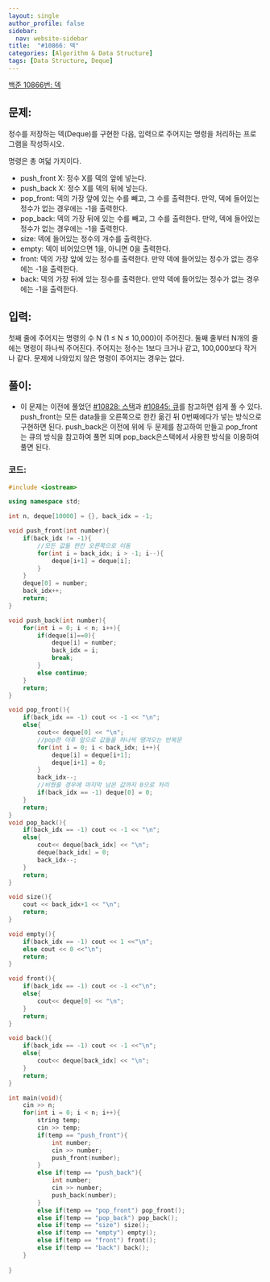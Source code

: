 ```yaml
---
layout: single
author_profile: false
sidebar:
  nav: website-sidebar
title:  "#10866: 덱"
categories: [Algorithm & Data Structure]
tags: [Data Structure, Deque]
---
```


[백준 10866번: 덱](https://www.acmicpc.net/problem/10866)

## 문제:

정수를 저장하는 덱(Deque)를 구현한 다음, 입력으로 주어지는 명령을 처리하는 프로그램을 작성하시오.

명령은 총 여덟 가지이다.

- push_front X: 정수 X를 덱의 앞에 넣는다.
- push_back X: 정수 X를 덱의 뒤에 넣는다.
- pop_front: 덱의 가장 앞에 있는 수를 빼고, 그 수를 출력한다. 만약, 덱에 들어있는 정수가 없는 경우에는 -1을 출력한다.
- pop_back: 덱의 가장 뒤에 있는 수를 빼고, 그 수를 출력한다. 만약, 덱에 들어있는 정수가 없는 경우에는 -1을 출력한다.
- size: 덱에 들어있는 정수의 개수를 출력한다.
- empty: 덱이 비어있으면 1을, 아니면 0을 출력한다.
- front: 덱의 가장 앞에 있는 정수를 출력한다. 만약 덱에 들어있는 정수가 없는 경우에는 -1을 출력한다.
- back: 덱의 가장 뒤에 있는 정수를 출력한다. 만약 덱에 들어있는 정수가 없는 경우에는 -1을 출력한다.

## 입력:

첫째 줄에 주어지는 명령의 수 N (1 ≤ N ≤ 10,000)이 주어진다. 둘째 줄부터 N개의 줄에는 명령이 하나씩 주어진다. 주어지는 정수는 1보다 크거나 같고, 100,000보다 작거나 같다. 문제에 나와있지 않은 명령이 주어지는 경우는 없다.

## 풀이:

- 이 문제는 이전에 풀었던 [#10828: 스택](/algorithm%20&%20data%20structure/10828-스택/)과 [#10845: 큐](/algorithm%20&%20data%20structure/10845-큐/)를 참고하면 쉽게 풀 수 있다. push_front는 모든 data들을 오른쪽으로 한칸 옮긴 뒤 0번째에다가 넣는 방식으로 구현하면 된다. push_back은 이전에 위에 두 문제를 참고하여 만들고 pop_front는 큐의 방식을 참고하여 풀면 되며 pop_back은스택에서 사용한 방식을 이용하여 풀면 된다.

### 코드:

```cpp
#include <iostream>

using namespace std;

int n, deque[10000] = {}, back_idx = -1;

void push_front(int number){
	if(back_idx != -1){
		//모든 값들 한칸 오른쪽으로 이동
		for(int i = back_idx; i > -1; i--){
			deque[i+1] = deque[i];
		}
	}
	deque[0] = number;
	back_idx++;
	return;
}

void push_back(int number){
	for(int i = 0; i < n; i++){
		if(deque[i]==0){
			deque[i] = number;
			back_idx = i;
			break;
		}
		else continue;
	}
	return;
}

void pop_front(){
	if(back_idx == -1) cout << -1 << "\n";
	else{
		cout<< deque[0] << "\n";
		//pop한 이후 앞으로 값들을 하나씩 땡겨오는 반복문
		for(int i = 0; i < back_idx; i++){
			deque[i] = deque[i+1];
			deque[i+1] = 0;
		}
		back_idx--;
		//비웠을 경우에 마지막 남은 값까지 0으로 처리
		if(back_idx == -1) deque[0] = 0;
	}
	return;
}
void pop_back(){
	if(back_idx == -1) cout << -1 << "\n";
	else{
		cout<< deque[back_idx] << "\n";
		deque[back_idx] = 0;
		back_idx--;
	}
	return;
}

void size(){
	cout << back_idx+1 << "\n";
	return;
}

void empty(){
	if(back_idx == -1) cout << 1 <<"\n";
	else cout << 0 <<"\n";
	return;
}

void front(){
	if(back_idx == -1) cout << -1 <<"\n";
	else{
		cout<< deque[0] << "\n";
	}
	return;
}

void back(){
	if(back_idx == -1) cout << -1 <<"\n";
	else{
		cout<< deque[back_idx] << "\n";
	}
	return;
}

int main(void){
	cin >> n;
	for(int i = 0; i < n; i++){
		string temp;
		cin >> temp;
		if(temp == "push_front"){
			int number;
			cin >> number;
			push_front(number);
		}
		else if(temp == "push_back"){
			int number;
			cin >> number;
			push_back(number);
		}
		else if(temp == "pop_front") pop_front();
		else if(temp == "pop_back") pop_back();
		else if(temp == "size") size();
		else if(temp == "empty") empty();
		else if(temp == "front") front();
		else if(temp == "back") back();
	}
	
}
```